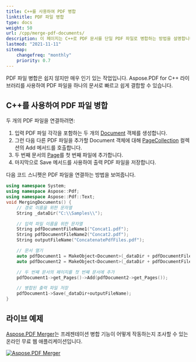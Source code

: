 ```yaml
---
title: C++를 사용하여 PDF 병합
linktitle: PDF 파일 병합
type: docs
weight: 50
url: /cpp/merge-pdf-documents/
description: 이 페이지는 C++로 PDF 문서를 단일 PDF 파일로 병합하는 방법을 설명합니다.
lastmod: "2021-11-11"
sitemap:
    changefreq: "monthly"
    priority: 0.7
---
```


PDF 파일 병합은 쉽지 않지만 매우 인기 있는 작업입니다. Aspose.PDF for C++ 라이브러리를 사용하여 PDF 파일을 하나의 문서로 빠르고 쉽게 결합할 수 있습니다.

## C++를 사용하여 PDF 파일 병합

두 개의 PDF 파일을 연결하려면:

1. 입력 PDF 파일 각각을 포함하는 두 개의 [Document](https://reference.aspose.com/pdf/cpp/class/aspose.pdf.document) 객체를 생성합니다.
2. 그런 다음 다른 PDF 파일을 추가할 Document 객체에 대해 [PageCollection](https://reference.aspose.com/pdf/cpp/class/aspose.pdf.page_collection) 컬렉션의 Add 메서드를 호출합니다.
3. 두 번째 문서의 [Page](https://reference.aspose.com/pdf/cpp/class/aspose.pdf.page)를 첫 번째 파일에 추가합니다.
4. 마지막으로 Save 메서드를 사용하여 출력 PDF 파일을 저장합니다.

다음 코드 스니펫은 PDF 파일을 연결하는 방법을 보여줍니다.

```cpp
using namespace System;
using namespace Aspose::Pdf;
using namespace Aspose::Pdf::Text;
void MergingDocuments() {
    // 경로 이름을 위한 문자열
    String _dataDir("C:\\Samples\\");

    // 입력 파일 이름을 위한 문자열
    String pdfDocumentFileName1("Concat1.pdf");
    String pdfDocumentFileName2("Concat2.pdf");
    String outputFileName("ConcatenatePdfFiles.pdf");

    // 문서 열기
    auto pdfDocument1 = MakeObject<Document>(_dataDir + pdfDocumentFileName1);
    auto pdfDocument2 = MakeObject<Document>(_dataDir + pdfDocumentFileName2);

    // 두 번째 문서의 페이지를 첫 번째 문서에 추가
    pdfDocument1->get_Pages()->Add(pdfDocument2->get_Pages());

    // 병합된 출력 파일 저장
    pdfDocument1->Save(_dataDir+outputFileName);
}
```

## 라이브 예제

[Aspose.PDF Merger](https://products.aspose.app/pdf/merger)는 프레젠테이션 병합 기능이 어떻게 작동하는지 조사할 수 있는 온라인 무료 웹 애플리케이션입니다.

[![Aspose.PDF Merger](merger.png)](https://products.aspose.app/pdf/merger)